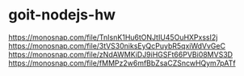 # goit-nodejs-hw

https://monosnap.com/file/TnIsnK1Hu6tONJtIU45OuHXPxssI2j
https://monosnap.com/file/3tVS30niksEyQcPuybR5qxiWdVvGeC
https://monosnap.com/file/zNdAWMKiDJ9iHGSFt66PVBi08MVS3D
https://monosnap.com/file/fMMPz2w6mfBbZsaCZSncwHQym7pATf
